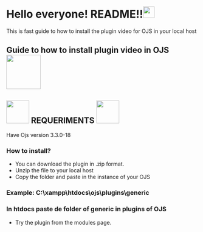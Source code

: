 <h1>Hello everyone! README!!<img src="https://raw.githubusercontent.com/iampavangandhi/iampavangandhi/master/gifs/Hi.gif" width="30px"></h1>
<p>This is fast guide to how to install the plugin video for OJS in your local host</p>
<h2>Guide to how to install plugin video in OJS <img src="https://media.giphy.com/media/v1.Y2lkPTc5MGI3NjExeXA5OGE4cGg4emtkYWFoMWR0dGhuMTV4bjdrdDJxNXNvZmx4cDZ4NyZlcD12MV9naWZzX3NlYXJjaCZjdD1n/A1oBMukTqFfkoY1HiH/giphy.gif" width="90px"></h2>
<h2><img src="https://media.giphy.com/media/IT6kBZ1k5oEeI/giphy.gif?cid=790b7611mpnzhnskrn1y4d2hcg2hvs3onsse7xqd1jq4quuu&ep=v1_gifs_search&rid=giphy.gif&ct=g" width="60px"> REQUERIMENTS <img src="https://media.giphy.com/media/IT6kBZ1k5oEeI/giphy.gif?cid=790b7611mpnzhnskrn1y4d2hcg2hvs3onsse7xqd1jq4quuu&ep=v1_gifs_search&rid=giphy.gif&ct=g" width="60px"> </h2>
Have Ojs version 3.3.0-18

### How to install?
- You can download the plugin in .zip format.
- Unzip the file to your local host
- Copy the folder and paste in the instance of your OJS
### Example: C:\xampp\htdocs\ojs\plugins\generic
### In htdocs paste de folder of generic in plugins of OJS
- Try the plugin from the modules page.


